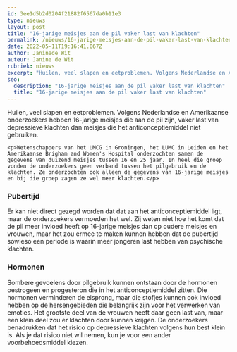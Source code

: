 ```yaml
---
id: 3ee1d5b2d0204f21882f6567da0b11e3
type: nieuws
layout: post
title: "16-jarige meisjes aan de pil vaker last van klachten"
permalink: /nieuws/16-jarige-meisjes-aan-de-pil-vaker-last-van-klachten/
date: 2022-05-11T19:16:41.067Z
author: Janinede Wit
auteur: Janine de Wit
rubriek: nieuws
excerpt: "Huilen, veel slapen en eetproblemen. Volgens Nederlandse en Amerikaanse onderzoekers hebben 16-jarige meisjes die aan de pil zijn, vaker last van depressieve klachten dan meisjes die het anticonceptiemiddel niet gebruiken.  "
seo:
  description: "16-jarige meisjes aan de pil vaker last van klachten"
  title: "16-jarige meisjes aan de pil vaker last van klachten"
---
```

Huilen, veel slapen en eetproblemen. Volgens Nederlandse en Amerikaanse onderzoekers hebben 16-jarige meisjes die aan de pil zijn, vaker last van depressieve klachten dan meisjes die het anticonceptiemiddel niet gebruiken.  

    <p>Wetenschappers van het UMCG in Groningen, het LUMC in Leiden en het Amerikaanse Brigham and Women's Hospital onderzochten samen de gegevens van duizend meisjes tussen 16 en 25 jaar. In heel die groep vonden de onderzoekers geen verband tussen het pilgebruik en de klachten. Ze onderzochten ook alleen de gegevens van 16-jarige meisjes en bij die groep zagen ze wel meer klachten.</p>
<h3>Pubertijd</h3>
<p>Er kan niet direct gezegd worden dat dat aan het anticonceptiemiddel ligt, maar de onderzoekers vermoeden het wel. Zij weten niet hoe het komt dat de pil meer invloed heeft op 16-jarige meisjes dan op oudere meisjes en vrouwen, maar het zou ermee te maken kunnen hebben dat de pubertijd sowieso een periode is waarin meer jongeren last hebben van psychische klachten.</p>
<h3>Hormonen</h3>
<p>Sombere gevoelens door pilgebruik kunnen ontstaan door de hormonen oestrogeen en progesteron die in het anticonceptiemiddel zitten. Die hormonen verminderen de eisprong, maar die stofjes kunnen ook invloed hebben op de hersengebieden die belangrijk zijn voor het verwerken van emoties. Het grootste deel van de vrouwen heeft daar geen last van, maar een klein deel zou er klachten door kunnen krijgen. De onderzoekers benadrukken dat het risico op depressieve klachten volgens hun best klein is. Als je dat risico niet wil nemen, kun je voor een ander voorbehoedsmiddel kiezen.</p>  
